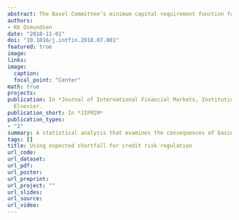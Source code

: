 ```yaml
---
abstract: The Basel Committee’s minimum capital requirement function for banks’ credit risk is based on value at risk. This paper performs a statistical analysis that examines the consequences of instead basing it on expected shortfall, a switch that has already been set in motion for market risk regulation. The ability to capture tail risk as well as diversification is examined in detail for the two risk measures. In addition, the article compares confidence levels, estimation uncertainty, model validation and parameter sensitivity. The empirical analysis is carried out by both theoretical simulations and real data from a Norwegian savings bank group’s corporate portfolio. The findings indicate that the use of correctly calibrated expected shortfall results in similar capital requirement levels, with slightly increased levels for exposures with very low default probability. The estimation precision is not inferior to value at risk, even at very high confidence levels.
authors:
- KK Osmundsen
date: "2018-11-01"
doi: "10.1016/j.intfin.2018.07.001"
featured: true
image:
links:
image:
  caption: 
  focal_point: "Center"  
math: true
projects:
publication: In *Journal of International Financial Markets, Institutions and Money*,
  Elsevier.
publication_short: In *JIFMIM*
publication_types:
- "2"
summary: A statistical analysis that examines the consequences of basing the Basel Committee’s minimum capital requirement function for banks’ credit risk on expected shortfall, a switch that has already been set in motion for market risk regulation.
tags: []
title: Using expected shortfall for credit risk regulation
url_code:
url_dataset:
url_pdf:
url_poster:
url_preprint: 
url_project: ""
url_slides:
url_source:
url_video:
---
```

